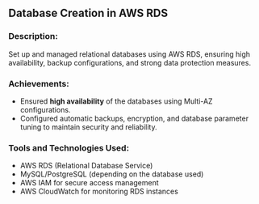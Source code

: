 ## Database Creation in AWS RDS

### Description:
Set up and managed relational databases using AWS RDS, ensuring high availability, backup configurations, and strong data protection measures.

### Achievements:
- Ensured **high availability** of the databases using Multi-AZ configurations.
- Configured automatic backups, encryption, and database parameter tuning to maintain security and reliability.

### Tools and Technologies Used:
- AWS RDS (Relational Database Service)
- MySQL/PostgreSQL (depending on the database used)
- AWS IAM for secure access management
- AWS CloudWatch for monitoring RDS instances


